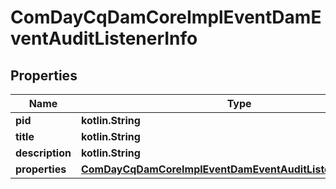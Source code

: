 
# ComDayCqDamCoreImplEventDamEventAuditListenerInfo

## Properties
Name | Type | Description | Notes
------------ | ------------- | ------------- | -------------
**pid** | **kotlin.String** |  |  [optional]
**title** | **kotlin.String** |  |  [optional]
**description** | **kotlin.String** |  |  [optional]
**properties** | [**ComDayCqDamCoreImplEventDamEventAuditListenerProperties**](ComDayCqDamCoreImplEventDamEventAuditListenerProperties.md) |  |  [optional]



